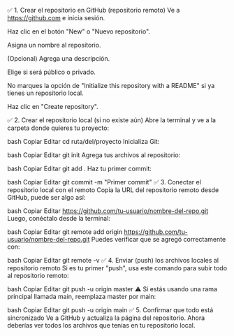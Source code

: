 ✅ 1. Crear el repositorio en GitHub (repositorio remoto)
Ve a https://github.com e inicia sesión.

Haz clic en el botón "New" o "Nuevo repositorio".

Asigna un nombre al repositorio.

(Opcional) Agrega una descripción.

Elige si será público o privado.

No marques la opción de "Initialize this repository with a README" si ya tienes un repositorio local.

Haz clic en "Create repository".

✅ 2. Crear el repositorio local (si no existe aún)
Abre la terminal y ve a la carpeta donde quieres tu proyecto:

bash
Copiar
Editar
cd ruta/del/proyecto
Inicializa Git:

bash
Copiar
Editar
git init
Agrega tus archivos al repositorio:

bash
Copiar
Editar
git add .
Haz tu primer commit:

bash
Copiar
Editar
git commit -m "Primer commit"
✅ 3. Conectar el repositorio local con el remoto
Copia la URL del repositorio remoto desde GitHub, puede ser algo así:

bash
Copiar
Editar
https://github.com/tu-usuario/nombre-del-repo.git
Luego, conéctalo desde la terminal:

bash
Copiar
Editar
git remote add origin https://github.com/tu-usuario/nombre-del-repo.git
Puedes verificar que se agregó correctamente con:

bash
Copiar
Editar
git remote -v
✅ 4. Enviar (push) los archivos locales al repositorio remoto
Si es tu primer "push", usa este comando para subir todo al repositorio remoto:

bash
Copiar
Editar
git push -u origin master
⚠️ Si estás usando una rama principal llamada main, reemplaza master por main:

bash
Copiar
Editar
git push -u origin main
✅ 5. Confirmar que todo está sincronizado
Ve a GitHub y actualiza la página del repositorio. Ahora deberías ver todos los archivos que tenías en tu repositorio local.
